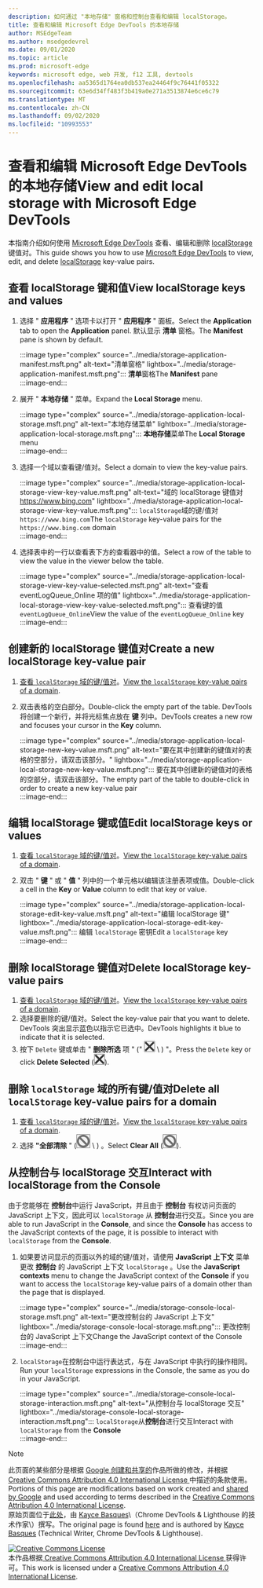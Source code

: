 ```yaml
---
description: 如何通过 "本地存储" 窗格和控制台查看和编辑 localStorage。
title: 查看和编辑 Microsoft Edge DevTools 的本地存储
author: MSEdgeTeam
ms.author: msedgedevrel
ms.date: 09/01/2020
ms.topic: article
ms.prod: microsoft-edge
keywords: microsoft edge, web 开发, f12 工具, devtools
ms.openlocfilehash: aa5365d1764ea0db537ea24464f9c76441f05322
ms.sourcegitcommit: 63e6d34ff483f3b419a0e271a3513874e6ce6c79
ms.translationtype: MT
ms.contentlocale: zh-CN
ms.lasthandoff: 09/02/2020
ms.locfileid: "10993553"
---
```

<!-- Copyright Kayce Basques 

   Licensed under the Apache License, Version 2.0 (the "License");
   you may not use this file except in compliance with the License.
   You may obtain a copy of the License at

       https://www.apache.org/licenses/LICENSE-2.0

   Unless required by applicable law or agreed to in writing, software
   distributed under the License is distributed on an "AS IS" BASIS,
   WITHOUT WARRANTIES OR CONDITIONS OF ANY KIND, either express or implied.
   See the License for the specific language governing permissions and
   limitations under the License.  -->  





# <span data-ttu-id="2d924-104">查看和编辑 Microsoft Edge DevTools 的本地存储</span><span class="sxs-lookup"><span data-stu-id="2d924-104">View and edit local storage with Microsoft Edge DevTools</span></span>   



<span data-ttu-id="2d924-105">本指南介绍如何使用 [Microsoft Edge DevTools][MicrosoftEdgeDevTools] 查看、编辑和删除 [localStorage][MDNWindowsLocalStorage] 键值对。</span><span class="sxs-lookup"><span data-stu-id="2d924-105">This guide shows you how to use [Microsoft Edge DevTools][MicrosoftEdgeDevTools] to view, edit, and delete [localStorage][MDNWindowsLocalStorage] key-value pairs.</span></span>  

## <span data-ttu-id="2d924-106">查看 localStorage 键和值</span><span class="sxs-lookup"><span data-stu-id="2d924-106">View localStorage keys and values</span></span>   

1.  <span data-ttu-id="2d924-107">选择 " **应用程序** " 选项卡以打开 " **应用程序** " 面板。</span><span class="sxs-lookup"><span data-stu-id="2d924-107">Select the **Application** tab to open the **Application** panel.</span></span>  <span data-ttu-id="2d924-108">默认显示 **清单** 窗格。</span><span class="sxs-lookup"><span data-stu-id="2d924-108">The **Manifest** pane is shown by default.</span></span>  
    
    :::image type="complex" source="../media/storage-application-manifest.msft.png" alt-text="清单窗格" lightbox="../media/storage-application-manifest.msft.png":::
       <span data-ttu-id="2d924-110">**清单**窗格</span><span class="sxs-lookup"><span data-stu-id="2d924-110">The **Manifest** pane</span></span>  
    :::image-end:::  
    
1.  <span data-ttu-id="2d924-111">展开 " **本地存储** " 菜单。</span><span class="sxs-lookup"><span data-stu-id="2d924-111">Expand the **Local Storage** menu.</span></span>  
    
    :::image type="complex" source="../media/storage-application-local-storage.msft.png" alt-text="本地存储菜单" lightbox="../media/storage-application-local-storage.msft.png":::
       <span data-ttu-id="2d924-113">**本地存储**菜单</span><span class="sxs-lookup"><span data-stu-id="2d924-113">The **Local Storage** menu</span></span>  
    :::image-end:::  
    
1.  <span data-ttu-id="2d924-114">选择一个域以查看键/值对。</span><span class="sxs-lookup"><span data-stu-id="2d924-114">Select a domain to view the key-value pairs.</span></span>  
    
    :::image type="complex" source="../media/storage-application-local-storage-view-key-value.msft.png" alt-text="域的 localStorage 键值对 https://www.bing.com" lightbox="../media/storage-application-local-storage-view-key-value.msft.png":::
       <span data-ttu-id="2d924-116">`localStorage`域的键/值对 `https://www.bing.com`</span><span class="sxs-lookup"><span data-stu-id="2d924-116">The `localStorage` key-value pairs for the `https://www.bing.com` domain</span></span>  
    :::image-end:::  
    
1.  <span data-ttu-id="2d924-117">选择表中的一行以查看表下方的查看器中的值。</span><span class="sxs-lookup"><span data-stu-id="2d924-117">Select a row of the table to view the value in the viewer below the table.</span></span>  
    
    :::image type="complex" source="../media/storage-application-local-storage-view-key-value-selected.msft.png" alt-text="查看 eventLogQueue_Online 项的值" lightbox="../media/storage-application-local-storage-view-key-value-selected.msft.png":::
       <span data-ttu-id="2d924-119">查看键的值 `eventLogQueue_Online`</span><span class="sxs-lookup"><span data-stu-id="2d924-119">View the value of the `eventLogQueue_Online` key</span></span>  
    :::image-end:::  
    
## <span data-ttu-id="2d924-120">创建新的 localStorage 键值对</span><span class="sxs-lookup"><span data-stu-id="2d924-120">Create a new localStorage key-value pair</span></span>   

1.  <span data-ttu-id="2d924-121">[查看 `localStorage` 域的键/值对](#view-localstorage-keys-and-values)。</span><span class="sxs-lookup"><span data-stu-id="2d924-121">[View the `localStorage` key-value pairs of a domain](#view-localstorage-keys-and-values).</span></span>  
1.  <span data-ttu-id="2d924-122">双击表格的空白部分。</span><span class="sxs-lookup"><span data-stu-id="2d924-122">Double-click the empty part of the table.</span></span>  <span data-ttu-id="2d924-123">DevTools 将创建一个新行，并将光标焦点放在 **键** 列中。</span><span class="sxs-lookup"><span data-stu-id="2d924-123">DevTools creates a new row and focuses your cursor in the **Key** column.</span></span>  
    
    :::image type="complex" source="../media/storage-application-local-storage-new-key-value.msft.png" alt-text="要在其中创建新的键值对的表格的空部分，请双击该部分。" lightbox="../media/storage-application-local-storage-new-key-value.msft.png":::
       <span data-ttu-id="2d924-125">要在其中创建新的键值对的表格的空部分，请双击该部分。</span><span class="sxs-lookup"><span data-stu-id="2d924-125">The empty part of the table to double-click in order to create a new key-value pair</span></span>  
    :::image-end:::  
    
## <span data-ttu-id="2d924-126">编辑 localStorage 键或值</span><span class="sxs-lookup"><span data-stu-id="2d924-126">Edit localStorage keys or values</span></span>   

1.  <span data-ttu-id="2d924-127">[查看 `localStorage` 域的键/值对](#view-localstorage-keys-and-values)。</span><span class="sxs-lookup"><span data-stu-id="2d924-127">[View the `localStorage` key-value pairs of a domain](#view-localstorage-keys-and-values).</span></span>  
1.  <span data-ttu-id="2d924-128">双击 " **键** " 或 " **值** " 列中的一个单元格以编辑该注册表项或值。</span><span class="sxs-lookup"><span data-stu-id="2d924-128">Double-click a cell in the **Key** or **Value** column to edit that key or value.</span></span>  
    
    :::image type="complex" source="../media/storage-application-local-storage-edit-key-value.msft.png" alt-text="编辑 localStorage 键" lightbox="../media/storage-application-local-storage-edit-key-value.msft.png":::
       <span data-ttu-id="2d924-130">编辑 `localStorage` 密钥</span><span class="sxs-lookup"><span data-stu-id="2d924-130">Edit a `localStorage` key</span></span>  
    :::image-end:::  
    
## <span data-ttu-id="2d924-131">删除 localStorage 键值对</span><span class="sxs-lookup"><span data-stu-id="2d924-131">Delete localStorage key-value pairs</span></span>   

1.  <span data-ttu-id="2d924-132">[查看 `localStorage` 域的键/值对](#view-localstorage-keys-and-values)。</span><span class="sxs-lookup"><span data-stu-id="2d924-132">[View the `localStorage` key-value pairs of a domain](#view-localstorage-keys-and-values).</span></span>  
1.  <span data-ttu-id="2d924-133">选择要删除的键/值对。</span><span class="sxs-lookup"><span data-stu-id="2d924-133">Select the key-value pair that you want to delete.</span></span>  <span data-ttu-id="2d924-134">DevTools 突出显示蓝色以指示它已选中。</span><span class="sxs-lookup"><span data-stu-id="2d924-134">DevTools highlights it blue to indicate that it is selected.</span></span>  
1.  <span data-ttu-id="2d924-135">按下 `Delete` 键或单击 " **删除所选** 项 \" (" ![ 删除所选项 ][ImageDeleteIcon] \ ) "。</span><span class="sxs-lookup"><span data-stu-id="2d924-135">Press the `Delete` key or click **Delete Selected** \(![Delete Selected][ImageDeleteIcon]\).</span></span>  
    
## <span data-ttu-id="2d924-136">删除 `localStorage` 域的所有键/值对</span><span class="sxs-lookup"><span data-stu-id="2d924-136">Delete all `localStorage` key-value pairs for a domain</span></span>   

1.  <span data-ttu-id="2d924-137">[查看 `localStorage` 域的键/值对](#view-localstorage-keys-and-values)。</span><span class="sxs-lookup"><span data-stu-id="2d924-137">[View the `localStorage` key-value pairs of a domain](#view-localstorage-keys-and-values).</span></span>  
1.  <span data-ttu-id="2d924-138">选择 **"全部清除** " (![ 全部清除 ][ImageClearIcon] \ ) 。</span><span class="sxs-lookup"><span data-stu-id="2d924-138">Select **Clear All** \(![Clear All][ImageClearIcon]\).</span></span>  
    
## <span data-ttu-id="2d924-139">从控制台与 localStorage 交互</span><span class="sxs-lookup"><span data-stu-id="2d924-139">Interact with localStorage from the Console</span></span>   

<span data-ttu-id="2d924-140">由于您能够在 **控制台**中运行 JavaScript，并且由于 **控制台** 有权访问页面的 JavaScript 上下文，因此可以 `localStorage` 从 **控制台**进行交互。</span><span class="sxs-lookup"><span data-stu-id="2d924-140">Since you are able to run JavaScript in the **Console**, and since the **Console** has access to the JavaScript contexts of the page, it is possible to interact with `localStorage` from the **Console**.</span></span>  

1.  <span data-ttu-id="2d924-141">如果要访问显示的页面以外的域的键/值对，请使用 **JavaScript 上下文** 菜单更改 **控制台** 的 JavaScript 上下文 `localStorage` 。</span><span class="sxs-lookup"><span data-stu-id="2d924-141">Use the **JavaScript contexts** menu to change the JavaScript context of the **Console** if you want to access the `localStorage` key-value pairs of a domain other than the page that is displayed.</span></span>  
    
    :::image type="complex" source="../media/storage-console-local-storage.msft.png" alt-text="更改控制台的 JavaScript 上下文" lightbox="../media/storage-console-local-storage.msft.png":::
       <span data-ttu-id="2d924-143">更改控制台的 JavaScript 上下文</span><span class="sxs-lookup"><span data-stu-id="2d924-143">Change the JavaScript context of the Console</span></span>  
    :::image-end:::  
    
1.  <span data-ttu-id="2d924-144">`localStorage`在控制台中运行表达式，与在 JavaScript 中执行的操作相同。</span><span class="sxs-lookup"><span data-stu-id="2d924-144">Run your `localStorage` expressions in the Console, the same as you do in your JavaScript.</span></span>  
    
    :::image type="complex" source="../media/storage-console-local-storage-interaction.msft.png" alt-text="从控制台与 localStorage 交互" lightbox="../media/storage-console-local-storage-interaction.msft.png":::
       <span data-ttu-id="2d924-146">`localStorage`从**控制台**进行交互</span><span class="sxs-lookup"><span data-stu-id="2d924-146">Interact with `localStorage` from the **Console**</span></span>  
    :::image-end:::  
    
<!--  
 


-->  

<!-- image links -->  

[ImageClearIcon]: ../media/clear-icon.msft.png  
[ImageDeleteIcon]: ../media/delete-icon.msft.png  

<!-- links -->  

[MicrosoftEdgeDevTools]: ../../devtools-guide-chromium.md "Microsoft Edge (Chromium) 开发工具 |Microsoft 文档"  

[MDNWindowsLocalStorage]: https://developer.mozilla.org/docs/Web/API/Window/localStorage "LocalStorage |MDN"  

> [!NOTE]
> <span data-ttu-id="2d924-149">此页面的某些部分是根据 [Google 创建和共享的][GoogleSitePolicies]作品所做的修改，并根据[ Creative Commons Attribution 4.0 International License ][CCA4IL]中描述的条款使用。</span><span class="sxs-lookup"><span data-stu-id="2d924-149">Portions of this page are modifications based on work created and [shared by Google][GoogleSitePolicies] and used according to terms described in the [Creative Commons Attribution 4.0 International License][CCA4IL].</span></span>  
> <span data-ttu-id="2d924-150">原始页面位于[此处](https://developers.google.com/web/tools/chrome-devtools/storage/localstorage)，由 [Kayce Basques][KayceBasques]\（Chrome DevTools \& Lighthouse 的技术作家\）撰写。</span><span class="sxs-lookup"><span data-stu-id="2d924-150">The original page is found [here](https://developers.google.com/web/tools/chrome-devtools/storage/localstorage) and is authored by [Kayce Basques][KayceBasques] \(Technical Writer, Chrome DevTools \& Lighthouse\).</span></span>  

[![Creative Commons License][CCby4Image]][CCA4IL]  
<span data-ttu-id="2d924-152">本作品根据[ Creative Commons Attribution 4.0 International License ][CCA4IL]获得许可。</span><span class="sxs-lookup"><span data-stu-id="2d924-152">This work is licensed under a [Creative Commons Attribution 4.0 International License][CCA4IL].</span></span>  

[CCA4IL]: https://creativecommons.org/licenses/by/4.0  
[CCby4Image]: https://i.creativecommons.org/l/by/4.0/88x31.png  
[GoogleSitePolicies]: https://developers.google.com/terms/site-policies  
[KayceBasques]: https://developers.google.com/web/resources/contributors/kaycebasques  
